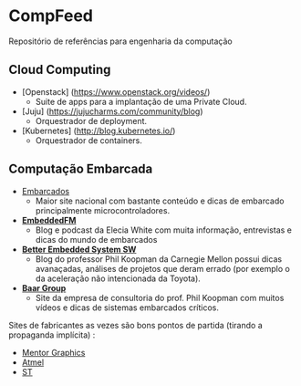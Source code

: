 # CompFeed
Repositório de referências para engenharia da computação

## Cloud Computing

- [Openstack] (https://www.openstack.org/videos/)
    - Suite de apps para a implantação de uma Private Cloud.
- [Juju] (https://jujucharms.com/community/blog)
    - Orquestrador de deployment.
- [Kubernetes] (http://blog.kubernetes.io/)
    - Orquestrador de containers.

## Computação Embarcada 

- [Embarcados](https://www.embarcados.com.br/)
    - Maior site nacional com bastante conteúdo e dicas de embarcado principalmente microcontroladores.
- **[EmbeddedFM](http://embedded.fm/)**
    - Blog e podcast da Elecia White com muita informação, entrevistas e dicas do mundo de embarcados
- **[Better Embedded System SW](https://betterembsw.blogspot.com.br/)**
    - Blog do professor Phil Koopman da Carnegie Mellon possui dicas avanaçadas, análises de projetos que deram errado (por exemplo o da aceleração não intencionada da Toyota).
- **[Baar Group](https://barrgroup.com/blog)**
    - Site da empresa de consultoria do prof. Phil Koopman com muitos vídeos e dicas de sistemas embarcados críticos.

Sites de fabricantes as vezes são bons pontos de partida (tirando a propaganda implícita) :

- [Mentor Graphics](https://www.mentor.com/embedded-software/)
- [Atmel](http://www.atmel.com/)
- [ST](http://www.st.com/content/st_com/en.html)
